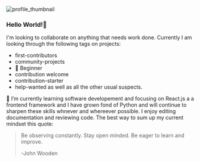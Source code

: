 ![profile_thumbnail](https://user-images.githubusercontent.com/3300399/88915331-158d4900-d232-11ea-8e5d-9b6646a57bc8.jpg)

### Hello World!👋

<!--
**rescriba01/rescriba01** is a ✨ _special_ ✨ repository because its `README.md` (this file) appears on your GitHub profile.

Here are some ideas to get you started:

- 🔭 I’m currently working on ...
- 🌱 I’m currently learning ...
- 👯 I’m looking to collaborate on ...
- 🤔 I’m looking for help with ...
- 💬 Ask me about ...
- 📫 How to reach me: ...
- 😄 Pronouns: ...
- ⚡ Fun fact: ...
-->
I'm looking to collaborate on anything that needs work done. Currently I am looking through the following tags on projects:
* first-contributors
* community-projects
* :gift: Beginner
* contribution welcome
* contribution-starter
* help-wanted
as well as all the other usual suspects.

🌱 I’m currently learning software developement and focusing on React.js a a frontend framework and I have grown fond of Python and will continue to sharpen these skills whnever and whereever possible. I enjoy editing documentation and reviewing code. The best way to sum up my current mindset this quote:

>   Be observing constantly. Stay open minded. Be eager to learn and improve.
>
>   \-John Wooden
